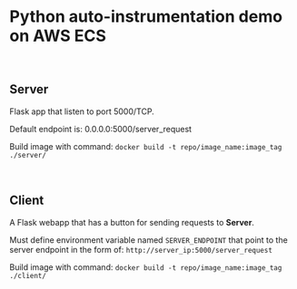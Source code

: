 # Python auto-instrumentation demo on AWS ECS

&nbsp;

## Server

Flask app that listen to port 5000/TCP.

Default endpoint is: 0.0.0.0:5000/server_request

Build image with command: `docker build -t repo/image_name:image_tag ./server/`

&nbsp;

## Client 

A Flask webapp that has a button for sending requests to **Server**.

Must define environment variable named `SERVER_ENDPOINT` that point to the server endpoint in the form of: `http://server_ip:5000/server_request`

Build image with command: `docker build -t repo/image_name:image_tag ./client/`

&nbsp;